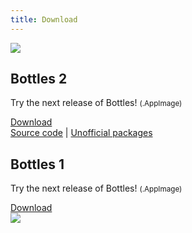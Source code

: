 ```yaml
---
title: Download
---
```


<section class="downloads">
  <!-- v2 -->
  <div class="container">
    <div class="image">
      <img class="animate__animated animate__fadeIn" src="https://raw.githubusercontent.com/mirkobrombin/Bottles/master/screenshot-0.png" />
    </div>
    <div class="info">
      <h2 class="animate__animated animate__fadeInRight">Bottles 2</h2>
      <p>Try the next release of Bottles! <small>(.AppImage)</small></p>
      <a class="button" href="https://github.com/bottlesdevs/Bottles/releases/tag/continuous" title="Download Bottles (.AppImage)">Download</a>
      <div class="more-links">
        <a href="https://github.com/bottlesdevs/Bottles#build-with-meson-construction_worker">Source code</a> | 
        <a href="https://github.com/bottlesdevs/Bottles#unofficial-packages">Unofficial packages</a>
      </div>
    </div>
  </div>
  <!-- v1 -->
  <div class="container">
    <div class="info">
      <h2 class="animate__animated animate__fadeInLeft">Bottles 1</h2>
      <p>Try the next release of Bottles! <small>(.AppImage)</small></p>
      <a class="button" href="https://github.com/bottlesdevs/Bottles/releases/tag/continuous-v1" title="Download Bottles v1 (.deb)">Download</a>
    </div>
    <div class="image">
      <img class="animate__animated animate__fadeIn" src="https://raw.githubusercontent.com/bottlesdevs/Bottles/v1/data/screenshot-1.png" />
    </div>
  </div>
</section>
